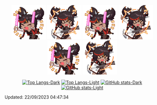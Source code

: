 
<div align="center">
  
![cheers](https://github.com/Nielioo/Nielioo/blob/main/Assets/XinyanCheer.gif)
![guitar](https://github.com/Nielioo/Nielioo/blob/main/Assets/XinyanGuitar.gif)
![cheers](https://github.com/Nielioo/Nielioo/blob/main/Assets/XinyanCheer.gif)
![guitar](https://github.com/Nielioo/Nielioo/blob/main/Assets/XinyanGuitar.gif)
![cheers](https://github.com/Nielioo/Nielioo/blob/main/Assets/XinyanCheer.gif)
![guitar](https://github.com/Nielioo/Nielioo/blob/main/Assets/XinyanGuitar.gif)

[![Top Langs-Dark](https://custom-github-readme-stats.vercel.app/api/top-langs/?username=nielioo&layout=compact&theme=slateorange&bg_color=00000000&hide=jupyter%20notebook#gh-dark-mode-only)](https://github.com/Nielioo#gh-dark-mode-only)
[![Top Langs-Light](https://custom-github-readme-stats.vercel.app/api/top-langs/?username=nielioo&layout=compact&theme=buefy&bg_color=00000000&hide=jupyter%20notebook#gh-light-mode-only)](https://github.com/Nielioo#gh-light-mode-only)
[![GitHub stats-Dark](https://custom-github-readme-stats.vercel.app/api?username=nielioo&show_icons=true&theme=slateorange&bg_color=00000000&hide_title=true#gh-dark-mode-only)](https://github.com/Nielioo#gh-dark-mode-only)
[![GitHub stats-Light](https://custom-github-readme-stats.vercel.app/api?username=nielioo&show_icons=true&theme=buefy&bg_color=00000000&hide_title=true#gh-light-mode-only)](https://github.com/Nielioo#gh-light-mode-only)

</div>

Updated: 22/09/2023 04:47:34

<!--
**Nielioo/Nielioo** is a ✨ _special_ ✨ repository because its `README.md` (this file) appears on your GitHub profile.

Here are some ideas to get you started:

- 🔭 I’m currently working on ...
- 🌱 I’m currently learning ...
- 👯 I’m looking to collaborate on ...
- 🤔 I’m looking for help with ...
- 💬 Ask me about ...
- 📫 How to reach me: ...
- 😄 Pronouns: ...
- ⚡ Fun fact: ...
-->
